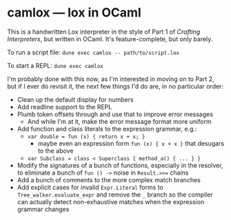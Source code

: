 # camlox — lox in OCaml

This is a handwritten Lox interpreter in the style of Part 1 of _Crafting Interpreters_, but written in OCaml. It's feature-complete, but only barely.

To run a script file: `dune exec camlox -- path/to/script.lox`

To start a REPL: `dune exec camlox`

I'm probably done with this now, as I'm interested in moving on to Part 2, but if I ever do revisit it, the next few things I'd do are, in no particular order:

  * Clean up the default display for numbers
  * Add readline support to the REPL
  * Plumb token offsets through and use that to improve error messages
      * And while I'm at it, make the error message format more uniform
  * Add function and class literals to the expression grammar, e.g.:
      * `var double = fun (x) { return x + x; }`
          * maybe even an expression form `fun (x) { x + x }` that desugars to the above
      * `var Subclass = class < Superclass { method_a() { ... } }`
  * Modify the signatures of a bunch of functions, especially in the resolver, to eliminate a bunch of `fun () ->` noise in `Result.>>=` chains
  * Add a bunch of comments to the more complex match branches
  * Add explicit cases for invalid `Expr.Literal` forms to `Tree_walker.evaluate_expr` and remove the `_` branch so the compiler can actually detect non-exhaustive matches when the expression grammar changes
